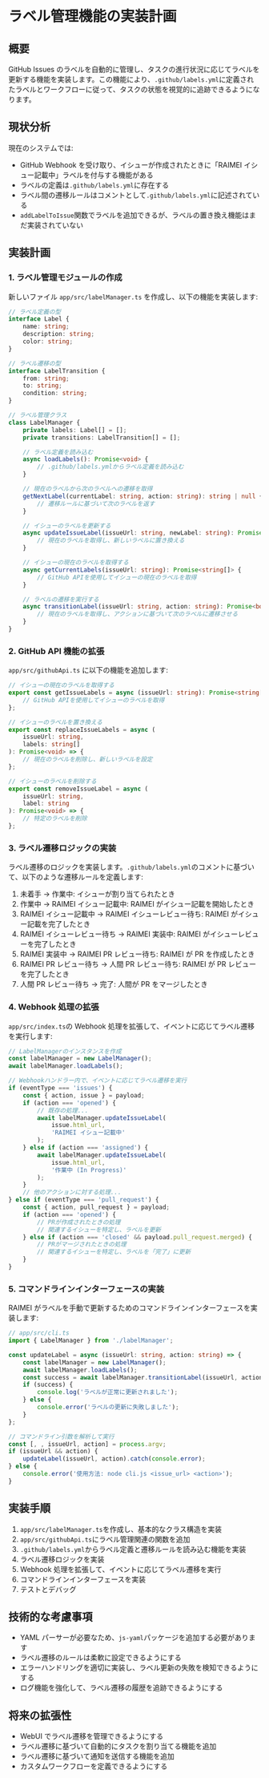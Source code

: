 # ラベル管理機能の実装計画

## 概要

GitHub Issues のラベルを自動的に管理し、タスクの進行状況に応じてラベルを更新する機能を実装します。この機能により、`.github/labels.yml`に定義されたラベルとワークフローに従って、タスクの状態を視覚的に追跡できるようになります。

## 現状分析

現在のシステムでは:

-   GitHub Webhook を受け取り、イシューが作成されたときに「RAIMEI イシュー記載中」ラベルを付与する機能がある
-   ラベルの定義は`.github/labels.yml`に存在する
-   ラベル間の遷移ルールはコメントとして`.github/labels.yml`に記述されている
-   `addLabelToIssue`関数でラベルを追加できるが、ラベルの置き換え機能はまだ実装されていない

## 実装計画

### 1. ラベル管理モジュールの作成

新しいファイル `app/src/labelManager.ts` を作成し、以下の機能を実装します:

```typescript
// ラベル定義の型
interface Label {
	name: string;
	description: string;
	color: string;
}

// ラベル遷移の型
interface LabelTransition {
	from: string;
	to: string;
	condition: string;
}

// ラベル管理クラス
class LabelManager {
	private labels: Label[] = [];
	private transitions: LabelTransition[] = [];

	// ラベル定義を読み込む
	async loadLabels(): Promise<void> {
		// .github/labels.ymlからラベル定義を読み込む
	}

	// 現在のラベルから次のラベルへの遷移を取得
	getNextLabel(currentLabel: string, action: string): string | null {
		// 遷移ルールに基づいて次のラベルを返す
	}

	// イシューのラベルを更新する
	async updateIssueLabel(issueUrl: string, newLabel: string): Promise<void> {
		// 現在のラベルを取得し、新しいラベルに置き換える
	}

	// イシューの現在のラベルを取得する
	async getCurrentLabels(issueUrl: string): Promise<string[]> {
		// GitHub APIを使用してイシューの現在のラベルを取得
	}

	// ラベルの遷移を実行する
	async transitionLabel(issueUrl: string, action: string): Promise<boolean> {
		// 現在のラベルを取得し、アクションに基づいて次のラベルに遷移させる
	}
}
```

### 2. GitHub API 機能の拡張

`app/src/githubApi.ts` に以下の機能を追加します:

```typescript
// イシューの現在のラベルを取得する
export const getIssueLabels = async (issueUrl: string): Promise<string[]> => {
	// GitHub APIを使用してイシューのラベルを取得
};

// イシューのラベルを置き換える
export const replaceIssueLabels = async (
	issueUrl: string,
	labels: string[]
): Promise<void> => {
	// 現在のラベルを削除し、新しいラベルを設定
};

// イシューのラベルを削除する
export const removeIssueLabel = async (
	issueUrl: string,
	label: string
): Promise<void> => {
	// 特定のラベルを削除
};
```

### 3. ラベル遷移ロジックの実装

ラベル遷移のロジックを実装します。`.github/labels.yml`のコメントに基づいて、以下のような遷移ルールを定義します:

1. 未着手 → 作業中: イシューが割り当てられたとき
2. 作業中 → RAIMEI イシュー記載中: RAIMEI がイシュー記載を開始したとき
3. RAIMEI イシュー記載中 → RAIMEI イシューレビュー待ち: RAIMEI がイシュー記載を完了したとき
4. RAIMEI イシューレビュー待ち → RAIMEI 実装中: RAIMEI がイシューレビューを完了したとき
5. RAIMEI 実装中 → RAIMEI PR レビュー待ち: RAIMEI が PR を作成したとき
6. RAIMEI PR レビュー待ち → 人間 PR レビュー待ち: RAIMEI が PR レビューを完了したとき
7. 人間 PR レビュー待ち → 完了: 人間が PR をマージしたとき

### 4. Webhook 処理の拡張

`app/src/index.ts`の Webhook 処理を拡張して、イベントに応じてラベル遷移を実行します:

```typescript
// LabelManagerのインスタンスを作成
const labelManager = new LabelManager();
await labelManager.loadLabels();

// Webhookハンドラー内で、イベントに応じてラベル遷移を実行
if (eventType === 'issues') {
	const { action, issue } = payload;
	if (action === 'opened') {
		// 既存の処理...
		await labelManager.updateIssueLabel(
			issue.html_url,
			'RAIMEI イシュー記載中'
		);
	} else if (action === 'assigned') {
		await labelManager.updateIssueLabel(
			issue.html_url,
			'作業中 (In Progress)'
		);
	}
	// 他のアクションに対する処理...
} else if (eventType === 'pull_request') {
	const { action, pull_request } = payload;
	if (action === 'opened') {
		// PRが作成されたときの処理
		// 関連するイシューを特定し、ラベルを更新
	} else if (action === 'closed' && payload.pull_request.merged) {
		// PRがマージされたときの処理
		// 関連するイシューを特定し、ラベルを「完了」に更新
	}
}
```

### 5. コマンドラインインターフェースの実装

RAIMEI がラベルを手動で更新するためのコマンドラインインターフェースを実装します:

```typescript
// app/src/cli.ts
import { LabelManager } from './labelManager';

const updateLabel = async (issueUrl: string, action: string) => {
	const labelManager = new LabelManager();
	await labelManager.loadLabels();
	const success = await labelManager.transitionLabel(issueUrl, action);
	if (success) {
		console.log('ラベルが正常に更新されました');
	} else {
		console.error('ラベルの更新に失敗しました');
	}
};

// コマンドライン引数を解析して実行
const [, , issueUrl, action] = process.argv;
if (issueUrl && action) {
	updateLabel(issueUrl, action).catch(console.error);
} else {
	console.error('使用方法: node cli.js <issue_url> <action>');
}
```

## 実装手順

1. `app/src/labelManager.ts`を作成し、基本的なクラス構造を実装
2. `app/src/githubApi.ts`にラベル管理関連の関数を追加
3. `.github/labels.yml`からラベル定義と遷移ルールを読み込む機能を実装
4. ラベル遷移ロジックを実装
5. Webhook 処理を拡張して、イベントに応じてラベル遷移を実行
6. コマンドラインインターフェースを実装
7. テストとデバッグ

## 技術的な考慮事項

-   YAML パーサーが必要なため、`js-yaml`パッケージを追加する必要があります
-   ラベル遷移のルールは柔軟に設定できるようにする
-   エラーハンドリングを適切に実装し、ラベル更新の失敗を検知できるようにする
-   ログ機能を強化して、ラベル遷移の履歴を追跡できるようにする

## 将来の拡張性

-   WebUI でラベル遷移を管理できるようにする
-   ラベル遷移に基づいて自動的にタスクを割り当てる機能を追加
-   ラベル遷移に基づいて通知を送信する機能を追加
-   カスタムワークフローを定義できるようにする

